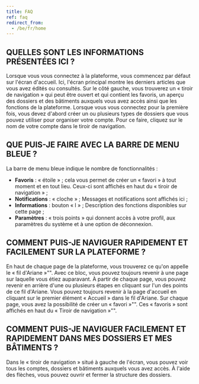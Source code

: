 ```yaml
---
title: FAQ
ref: faq
redirect_from:
  - /be/fr/home
---
```


## QUELLES SONT LES INFORMATIONS PRÉSENTÉES ICI ?
Lorsque vous vous connectez à la plateforme, vous commencez par défaut sur l'écran d'accueil. Ici, l'écran principal montre les derniers articles que vous avez édités ou consultés. Sur le côté gauche, vous trouverez un « tiroir de navigation » qui peut être ouvert et qui contient les favoris, un aperçu des dossiers et des bâtiments auxquels vous avez accès ainsi que les fonctions de la plateforme. Lorsque vous vous connectez pour la première fois, vous devez d'abord créer un ou plusieurs types de dossiers que vous pouvez utiliser pour organiser votre compte. Pour ce faire, cliquez sur le nom de votre compte dans le tiroir de navigation.

## QUE PUIS-JE FAIRE AVEC LA BARRE DE MENU BLEUE ?
La barre de menu bleue indique le nombre de fonctionnalités :

- **Favoris** : « étoile » ; cela vous permet de créer un « favori » à tout moment et en tout lieu. Ceux-ci sont affichés en haut du « tiroir de navigation » ; 
- **Notifications** : « cloche » ; Messages et notifications sont affichés ici ;
- **Informations** : bouton « I » ; Description des fonctions disponibles sur cette page ;
- **Paramètres** : « trois points » qui donnent accès à votre profil, aux paramètres du système et à une option de déconnexion.

## COMMENT PUIS-JE NAVIGUER RAPIDEMENT ET FACILEMENT SUR LA PLATEFORME ?
En haut de chaque page de la plateforme, vous trouverez ce qu'on appelle le « fil d'Ariane »"". Avec ce bloc, vous pouvez toujours revenir à une page sur laquelle vous étiez auparavant. À partir de chaque page, vous pouvez revenir en arrière d'une ou plusieurs étapes en cliquant sur l'un des points de ce fil d'Ariane. Vous pouvez toujours revenir à la page d'accueil en cliquant sur le premier élément « Accueil » dans le fil d'Ariane. Sur chaque page, vous avez la possibilité de créer un « favori »"". Ces « favoris » sont affichés en haut du « Tiroir de navigation »"".

## COMMENT PUIS-JE NAVIGUER FACILEMENT ET RAPIDEMENT DANS MES DOSSIERS ET MES BÂTIMENTS ?
Dans le « tiroir de navigation » situé à gauche de l'écran, vous pouvez voir tous les comptes, dossiers et bâtiments auxquels vous avez accès. À l'aide des flèches, vous pouvez ouvrir et fermer la structure des dossiers.
